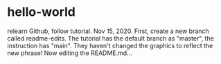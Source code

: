 # hello-world
relearn Github, follow tutorial. Nov 15, 2020.
First, create a new branch called readme-edits.  The tutorial has the default branch as "master", the instruction has "main". 
They haven't changed the graphics to reflect the new phrase!
Now editing the README.md...
